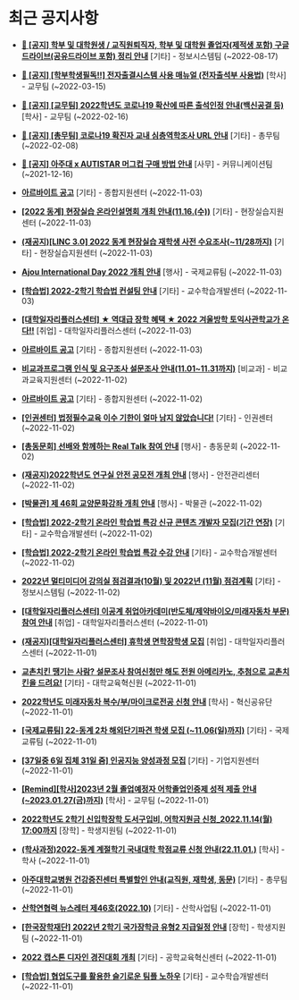 # 최근 공지사항

* **[📌 [공지] 학부 및 대학원생 / 교직원퇴직자, 학부 및 대학원 졸업자(제적생 포함) 구글드라이브(공유드라이브 포함) 정리 안내](http://ajou.ac.kr/kr/ajou/notice.do?mode=view&amp;articleNo=202858&amp;article.offset=0&amp;articleLimit=30)**
 [기타] - 정보시스템팀 (~2022-08-17)

* **[📌 [공지] [학부학생필독!!] 전자출결시스템 사용 매뉴얼 (전자출석부 사용법)](http://ajou.ac.kr/kr/ajou/notice.do?mode=view&amp;articleNo=192571&amp;article.offset=0&amp;articleLimit=30)**
 [학사] - 교무팀 (~2022-03-15)

* **[📌 [공지] [교무팀] 2022학년도 코로나19 확산에 따른 출석인정 안내(백신공결 등)](http://ajou.ac.kr/kr/ajou/notice.do?mode=view&amp;articleNo=180913&amp;article.offset=0&amp;articleLimit=30)**
 [학사] - 교무팀 (~2022-02-16)

* **[📌 [공지] [총무팀] 코로나19 확진자 교내 심층역학조사 URL 안내](http://ajou.ac.kr/kr/ajou/notice.do?mode=view&amp;articleNo=180493&amp;article.offset=0&amp;articleLimit=30)**
 [기타] - 총무팀 (~2022-02-08)

* **[📌 [공지] 아주대 x AUTISTAR 머그컵 구매 방법 안내](http://ajou.ac.kr/kr/ajou/notice.do?mode=view&amp;articleNo=147976&amp;article.offset=0&amp;articleLimit=30)**
 [사무] - 커뮤니케이션팀 (~2021-12-16)

* **[아르바이트 공고](http://ajou.ac.kr/kr/ajou/notice.do?mode=view&amp;articleNo=205936&amp;article.offset=0&amp;articleLimit=30)**
 [기타] - 종합지원센터 (~2022-11-03)

* **[[2022 동계] 현장실습 온라인설명회 개최 안내(11.16.(수))](http://ajou.ac.kr/kr/ajou/notice.do?mode=view&amp;articleNo=205929&amp;article.offset=0&amp;articleLimit=30)**
 [기타] - 현장실습지원센터 (~2022-11-03)

* **[(재공지)[LINC 3.0] 2022 동계 현장실습 재학생 사전 수요조사(~11/28까지)](http://ajou.ac.kr/kr/ajou/notice.do?mode=view&amp;articleNo=205917&amp;article.offset=0&amp;articleLimit=30)**
 [기타] - 현장실습지원센터 (~2022-11-03)

* **[Ajou International Day 2022 개최 안내](http://ajou.ac.kr/kr/ajou/notice.do?mode=view&amp;articleNo=205908&amp;article.offset=0&amp;articleLimit=30)**
 [행사] - 국제교류팀 (~2022-11-03)

* **[[학습법] 2022-2학기 학습법 컨설팅 안내](http://ajou.ac.kr/kr/ajou/notice.do?mode=view&amp;articleNo=205903&amp;article.offset=0&amp;articleLimit=30)**
 [기타] - 교수학습개발센터 (~2022-11-03)

* **[[대학일자리플러스센터] ★ 역대급 장학 혜택 ★ 2022 겨울방학 토익사관학교가 온다!!](http://ajou.ac.kr/kr/ajou/notice.do?mode=view&amp;articleNo=205902&amp;article.offset=0&amp;articleLimit=30)**
 [취업] - 대학일자리플러스센터 (~2022-11-03)

* **[아르바이트 공고](http://ajou.ac.kr/kr/ajou/notice.do?mode=view&amp;articleNo=205893&amp;article.offset=0&amp;articleLimit=30)**
 [기타] - 종합지원센터 (~2022-11-03)

* **[비교과프로그램 인식 및 요구조사 설문조사 안내(11.01~11.31까지)](http://ajou.ac.kr/kr/ajou/notice.do?mode=view&amp;articleNo=205866&amp;article.offset=0&amp;articleLimit=30)**
 [비교과] - 비교과교육지원센터 (~2022-11-02)

* **[아르바이트 공고](http://ajou.ac.kr/kr/ajou/notice.do?mode=view&amp;articleNo=205858&amp;article.offset=0&amp;articleLimit=30)**
 [기타] - 종합지원센터 (~2022-11-02)

* **[[인권센터] 법정필수교육 이수 기한이 얼마 남지 않았습니다!](http://ajou.ac.kr/kr/ajou/notice.do?mode=view&amp;articleNo=205854&amp;article.offset=0&amp;articleLimit=30)**
 [기타] - 인권센터 (~2022-11-02)

* **[[총동문회] 선배와 함께하는 Real Talk 참여 안내](http://ajou.ac.kr/kr/ajou/notice.do?mode=view&amp;articleNo=205853&amp;article.offset=0&amp;articleLimit=30)**
 [행사] - 총동문회 (~2022-11-02)

* **[(재공지)2022학년도 연구실 안전 공모전 개최 안내](http://ajou.ac.kr/kr/ajou/notice.do?mode=view&amp;articleNo=205846&amp;article.offset=0&amp;articleLimit=30)**
 [행사] - 안전관리센터 (~2022-11-02)

* **[[박물관] 제 46회 교양문화강좌 개최 안내](http://ajou.ac.kr/kr/ajou/notice.do?mode=view&amp;articleNo=205836&amp;article.offset=0&amp;articleLimit=30)**
 [행사] - 박물관 (~2022-11-02)

* **[[학습법] 2022-2학기 온라인 학습법 특강 신규 콘텐츠 개발자 모집(기간 연장)](http://ajou.ac.kr/kr/ajou/notice.do?mode=view&amp;articleNo=205834&amp;article.offset=0&amp;articleLimit=30)**
 [기타] - 교수학습개발센터 (~2022-11-02)

* **[[학습법] 2022-2학기 온라인 학습법 특강 수강 안내](http://ajou.ac.kr/kr/ajou/notice.do?mode=view&amp;articleNo=205833&amp;article.offset=0&amp;articleLimit=30)**
 [기타] - 교수학습개발센터 (~2022-11-02)

* **[2022년 멀티미디어 강의실 점검결과(10월) 및 2022년 (11월) 점검계획](http://ajou.ac.kr/kr/ajou/notice.do?mode=view&amp;articleNo=205825&amp;article.offset=0&amp;articleLimit=30)**
 [기타] - 정보시스템팀 (~2022-11-02)

* **[[대학일자리플러스센터] 이공계 취업아카데미(반도체/제약바이오/미래자동차 부문) 참여 안내](http://ajou.ac.kr/kr/ajou/notice.do?mode=view&amp;articleNo=205811&amp;article.offset=0&amp;articleLimit=30)**
 [취업] - 대학일자리플러스센터 (~2022-11-01)

* **[(재공지)[대학일자리플러스센터] 휴학생 면학장학생 모집](http://ajou.ac.kr/kr/ajou/notice.do?mode=view&amp;articleNo=205794&amp;article.offset=0&amp;articleLimit=30)**
 [취업] - 대학일자리플러스센터 (~2022-11-01)

* **[교촌치킨 땡기는 사람? 설문조사 참여신청만 해도 전원 아메리카노, 추첨으로 교촌치킨을 드려요!](http://ajou.ac.kr/kr/ajou/notice.do?mode=view&amp;articleNo=205785&amp;article.offset=0&amp;articleLimit=30)**
 [기타] - 대학교육혁신원 (~2022-11-01)

* **[2022학년도 미래자동차 복수/부/마이크로전공 신청 안내](http://ajou.ac.kr/kr/ajou/notice.do?mode=view&amp;articleNo=205781&amp;article.offset=0&amp;articleLimit=30)**
 [학사] - 혁신공유단 (~2022-11-01)

* **[[국제교류팀] 22-동계 2차 해외단기파견 학생 모집 (~11.06(일)까지)](http://ajou.ac.kr/kr/ajou/notice.do?mode=view&amp;articleNo=205779&amp;article.offset=0&amp;articleLimit=30)**
 [기타] - 국제교류팀 (~2022-11-01)

* **[[37일중 6일 집체 31일 줌] 인공지능 양성과정 모집](http://ajou.ac.kr/kr/ajou/notice.do?mode=view&amp;articleNo=205778&amp;article.offset=0&amp;articleLimit=30)**
 [기타] - 기업지원센터 (~2022-11-01)

* **[[Remind][학사]2023년 2월 졸업예정자 어학졸업인증제 성적 제출 안내(~2023.01.27(금)까지)](http://ajou.ac.kr/kr/ajou/notice.do?mode=view&amp;articleNo=205771&amp;article.offset=0&amp;articleLimit=30)**
 [학사] - 교무팀 (~2022-11-01)

* **[2022학년도 2학기 신입학장학 도서구입비, 어학지원금 신청_2022.11.14(월) 17:00까지](http://ajou.ac.kr/kr/ajou/notice.do?mode=view&amp;articleNo=205767&amp;article.offset=0&amp;articleLimit=30)**
 [장학] - 학생지원팀 (~2022-11-01)

* **[(학사과정)2022-동계 계절학기 국내대학 학점교류 신청 안내(22.11.01.)](http://ajou.ac.kr/kr/ajou/notice.do?mode=view&amp;articleNo=205758&amp;article.offset=0&amp;articleLimit=30)**
 [학사] - 학사 (~2022-11-01)

* **[아주대학교병원 건강증진센터 특별할인 안내(교직원, 재학생, 동문)](http://ajou.ac.kr/kr/ajou/notice.do?mode=view&amp;articleNo=205756&amp;article.offset=0&amp;articleLimit=30)**
 [기타] - 총무팀 (~2022-11-01)

* **[산학연협력 뉴스레터 제46호(2022.10)](http://ajou.ac.kr/kr/ajou/notice.do?mode=view&amp;articleNo=205755&amp;article.offset=0&amp;articleLimit=30)**
 [기타] - 산학사업팀 (~2022-11-01)

* **[[한국장학재단] 2022년 2학기 국가장학금 유형2 지급일정 안내](http://ajou.ac.kr/kr/ajou/notice.do?mode=view&amp;articleNo=205754&amp;article.offset=0&amp;articleLimit=30)**
 [장학] - 학생지원팀 (~2022-11-01)

* **[2022 캡스톤 디자인 경진대회 개최](http://ajou.ac.kr/kr/ajou/notice.do?mode=view&amp;articleNo=205752&amp;article.offset=0&amp;articleLimit=30)**
 [기타] - 공학교육혁신센터 (~2022-11-01)

* **[[학습법] 협업도구를 활용한 슬기로운 팀플 노하우](http://ajou.ac.kr/kr/ajou/notice.do?mode=view&amp;articleNo=205749&amp;article.offset=0&amp;articleLimit=30)**
 [기타] - 교수학습개발센터 (~2022-11-01)
